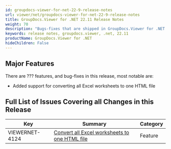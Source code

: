 ```yaml
---
id: groupdocs-viewer-for-net-22-9-release-notes
url: viewer/net/groupdocs-viewer-for-net-22-9-release-notes
title: GroupDocs.Viewer for .NET 22.11 Release Notes
weight: 70
description: "Bugs-fixes that are shipped in GroupDocs.Viewer for .NET 22.11"
keywords: release notes, groupdocs.viewer, .net, 22.11
productName: GroupDocs.Viewer for .NET
hideChildren: False
---
```


## Major Features

There are ??? features, and bug-fixes in this release, most notable are:

* Added support for converting all Excel worksheets to one HTML file


## Full List of Issues Covering all Changes in this Release

| Key | Summary | Category |
| --- | --- | --- |
|VIEWERNET-4124|[Convert all Excel worksheets to one HTML file](/viewer/net/render-excel-and-apple-numbers-spreadsheets/#convert-all-excel-worksheets-to-one-html-file)|Feature|
